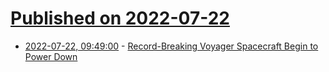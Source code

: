# [Published on 2022-07-22](index.md)

* [2022-07-22, 09:49:00](https://soylentnews.org/article.pl?sid=22/07/21/1832229&from=rss) - [Record-Breaking Voyager Spacecraft Begin to Power Down](https://soylentnews.org/article.pl?sid=22/07/21/1832229&from=rss)
